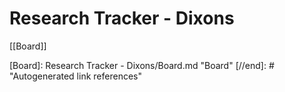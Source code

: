 # Research Tracker - Dixons

[[Board]]

[//begin]: # "Autogenerated link references for markdown compatibility"
[Board]: Research Tracker - Dixons/Board.md "Board"
[//end]: # "Autogenerated link references"